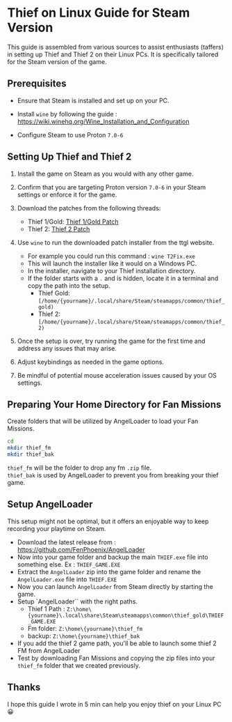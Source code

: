 # Thief on Linux Guide for Steam Version

This guide is assembled from various sources to assist enthusiasts (taffers) in setting up Thief and Thief 2 on their Linux PCs. It is specifically tailored for the Steam version of the game.

## Prerequisites

- Ensure that Steam is installed and set up on your PC.

- Install `wine` by following the guide : <https://wiki.winehq.org/Wine_Installation_and_Configuration>

- Configure Steam to use Proton `7.0-6`

## Setting Up Thief and Thief 2

1. Install the game on Steam as you would with any other game.
2. Confirm that you are targeting Proton version `7.0-6` in your Steam settings or enforce it for the game.
3. Download the patches from the following threads:
   - Thief 1/Gold: [Thief 1/Gold Patch](https://www.ttlg.com/forums/showthread.php?t=134733)
   - Thief 2: [Thief 2 Patch](https://www.ttlg.com/forums/showthread.php?t=149669)

4. Use `wine` to run the downloaded patch installer from the ttgl website.
   - For example you could run this command : `wine T2Fix.exe`
   - This will launch the installer like it would on a Windows PC.
   - In the installer, navigate to your Thief installation directory.
   - If the folder starts with a `.` and is hidden, locate it in a terminal and copy the path into the setup.
     - Thief Gold: `[/home/{yourname}/.local/share/Steam/steamapps/common/thief_gold)`
     - Thief 2: `[/home/{yourname}/.local/share/Steam/steamapps/common/thief_2)`

5. Once the setup is over, try running the game for the first time and address any issues that may arise.
6. Adjust keybindings as needed in the game options.
7. Be mindful of potential mouse acceleration issues caused by your OS settings.

## Preparing Your Home Directory for Fan Missions

Create folders that will be utilized by AngelLoader to load your Fan Missions.

```bash
cd
mkdir thief_fm
mkdir thief_bak
```

`thief_fm` will be the folder to drop any fm `.zip` file.\
`thief_bak` is used by AngelLoader to prevent you from breaking your thief game.

## Setup AngelLoader

This setup might not be optimal, but it offers an enjoyable way to keep recording your playtime on Steam.

- Download the latest release from : <https://github.com/FenPhoenix/AngelLoader>
- Now into your game folder and backup the main `THIEF.exe` file into something else. Ex : `THIEF_GAME.EXE`
- Extract the `AngelLoader` zip into the game folder and rename the `AngelLoader.exe` file into `THIEF.EXE`
- Now you can launch `AngelLoader` from Steam directly by starting the game.
- Setup `AngelLoader`` with the right paths.
  - Thief 1 Path : `Z:\home\{yourname}\.local\share\Steam\steamapps\common\thief_gold\THIEF_GAME.EXE`
  - Fm folder: `Z:\home\{yourname}\thief_fm`
  - backup: `Z:\home\{yourname}\thief_bak`
- If you add the thief 2 game path, you'll be able to launch some thief 2 FM from AngelLoader
- Test by downloading Fan Missions and copying the zip files into your `thief_fm` folder that we created previously.

## Thanks

I hope this guide I wrote in 5 min can help you enjoy thief on your Linux PC 😀
